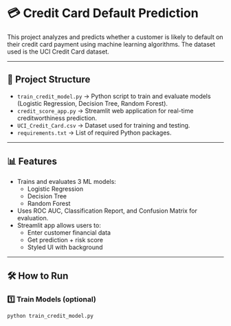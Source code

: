 # 💳 Credit Card Default Prediction

This project analyzes and predicts whether a customer is likely to default on their credit card payment using machine learning algorithms. The dataset used is the UCI Credit Card dataset.

---

## 📁 Project Structure

- `train_credit_model.py` → Python script to train and evaluate models (Logistic Regression, Decision Tree, Random Forest).
- `credit_score_app.py` → Streamlit web application for real-time creditworthiness prediction.
- `UCI_Credit_Card.csv` → Dataset used for training and testing.
- `requirements.txt` → List of required Python packages.

---

## 📊 Features

- Trains and evaluates 3 ML models:  
  - Logistic Regression  
  - Decision Tree  
  - Random Forest
- Uses ROC AUC, Classification Report, and Confusion Matrix for evaluation.
- Streamlit app allows users to:
  - Enter customer financial data
  - Get prediction + risk score
  - Styled UI with background

---

## 🛠 How to Run

### 1️⃣ Train Models (optional)

```bash
python train_credit_model.py

